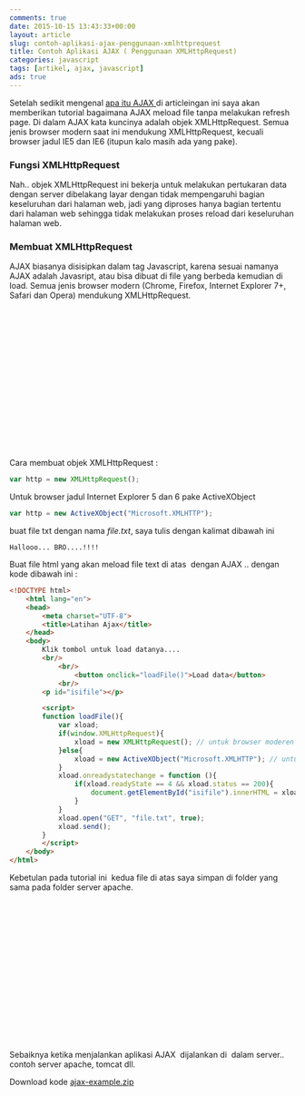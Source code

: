 ```yaml
---
comments: true
date: 2015-10-15 13:43:33+00:00
layout: article
slug: contoh-aplikasi-ajax-penggunaan-xmlhttprequest
title: Contoh Aplikasi AJAX ( Penggunaan XMLHttpRequest)
categories: javascript
tags: [artikel, ajax, javascript]
ads: true
---
```


Setelah sedikit mengenal [apa itu AJAX ](/apa-itu-ajax/)di articleingan ini saya akan memberikan tutorial bagaimana AJAX meload file tanpa melakukan refresh page. Di dalam AJAX kata kuncinya adalah objek XMLHttpRequest. Semua jenis browser modern saat ini mendukung XMLHttpRequest, kecuali browser jadul IE5 dan IE6 (itupun kalo masih ada yang pake).

<!-- more -->


### Fungsi XMLHttpRequest

Nah.. objek XMLHttpRequest ini bekerja untuk melakukan pertukaran data dengan server dibelakang layar dengan tidak mempengaruhi bagian keseluruhan dari halaman web, jadi yang diproses hanya bagian tertentu dari halaman web sehingga tidak melakukan proses reload dari keseluruhan halaman web.



### Membuat XMLHttpRequest

AJAX biasanya disisipkan dalam tag Javascript, karena sesuai namanya AJAX adalah Javasript, atau bisa dibuat di file yang berbeda kemudian di load. Semua jenis browser modern (Chrome, Firefox, Internet Explorer 7+, Safari dan Opera) mendukung XMLHttpRequest.

<center><script async src="//pagead2.googlesyndication.com/pagead/js/adsbygoogle.js"></script><!-- BOX--><ins class="adsbygoogle"  style="display:inline-block;width:300px;height:250px" data-ad-client="ca-pub-4504493660273886" data-ad-slot="1638134271"></ins><script>(adsbygoogle = window.adsbygoogle || []).push({});</script></center>


Cara membuat objek XMLHttpRequest :

```javascript
var http = new XMLHttpRequest();
```

Untuk browser jadul Internet Explorer 5 dan 6 pake ActiveXObject

```javascript
var http = new ActiveXObject("Microsoft.XMLHTTP");
```

buat file txt dengan nama _file.txt_, saya tulis dengan kalimat dibawah ini



    Hallooo... BRO....!!!!



Buat file html yang akan meload file text di atas  dengan AJAX .. dengan kode dibawah ini :



```html
<!DOCTYPE html>
    <html lang="en">
    <head>
        <meta charset="UTF-8">
        <title>Latihan Ajax</title>
    </head>
    <body>
        Klik tombol untuk load datanya....
        <br/>
            <br/>
                <button onclick="loadFile()">Load data</button>
            <br/>
        <p id="isifile"></p>

        <script>
        function loadFile(){
            var xload;
            if(window.XMLHttpRequest){
                xload = new XMLHttpRequest(); // untuk browser moderen
            }else{
                xload = new ActiveXObject("Microsoft.XMLHTTP"); // untuk browser jadul
            }
            xload.onreadystatechange = function (){
                if(xload.readyState == 4 && xload.status == 200){
                    document.getElementById("isifile").innerHTML = xload.responseText;
                }
            }
            xload.open("GET", "file.txt", true);
            xload.send();
        }
        </script>
    </body>
</html>
```



Kebetulan pada tutorial ini  kedua file di atas saya simpan di folder yang sama pada folder server apache.

<center><script async src="//pagead2.googlesyndication.com/pagead/js/adsbygoogle.js"></script><!-- BOX--><ins class="adsbygoogle"  style="display:inline-block;width:300px;height:250px" data-ad-client="ca-pub-4504493660273886" data-ad-slot="1638134271"></ins><script>(adsbygoogle = window.adsbygoogle || []).push({});</script></center>


Sebaiknya ketika menjalankan aplikasi AJAX  dijalankan di  dalam server.. contoh server apache, tomcat dll.


Download kode [ajax-example.zip](https://dl.dropboxusercontent.com/u/50889496/project/ajax-example.zip)
